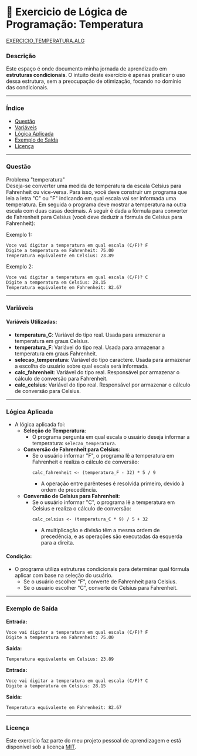 
# 🚀 Exercicio de Lógica de Programação: Temperatura

<a href="/logica-de-programação/VisualG_Portugol/Estrutura_Condicional/Exercicios/exercicio_temperatura/exercicio_temperatura.alg">EXERCICIO_TEMPERATURA.ALG</a>

### Descrição

Este espaço é onde documento minha jornada de aprendizado em **estruturas condicionais**. O intuito deste exercício é apenas praticar o uso dessa estrutura, sem a preocupação de otimização, focando no domínio das condicionais.

---

### Índice

- [Questão](#questão)
- [Variáveis](#variáveis)
- [Lógica Aplicada](#lógica-aplicada)
- [Exemplo de Saída](#exemplo-de-saída)
- [Licença](#licença)

---

### Questão

Problema "temperatura"  
Deseja-se converter uma medida de temperatura da escala Celsius para Fahrenheit ou vice-versa. Para isso, você deve construir um programa que leia a letra "C" ou "F" indicando em qual escala vai ser informada uma temperatura. Em seguida o programa deve mostrar a temperatura na outra escala com duas casas decimais. A seguir é dada a fórmula para converter de Fahrenheit para Celsius (você deve deduzir a fórmula de Celsius para Fahrenheit):

Exemplo 1:
```
Voce vai digitar a temperatura em qual escala (C/F)? F  
Digite a temperatura em Fahrenheit: 75.00  
Temperatura equivalente em Celsius: 23.89
```

Exemplo 2:
```
Voce vai digitar a temperatura em qual escala (C/F)? C  
Digite a temperatura em Celsius: 28.15  
Temperatura equivalente em Fahrenheit: 82.67
```

---

### Variáveis

#### Variáveis Utilizadas:

- **temperatura_C**: Variável do tipo real. Usada para armazenar a temperatura em graus Celsius.
- **temperatura_F**: Variável do tipo real. Usada para armazenar a temperatura em graus Fahrenheit.
- **selecao_temperatura**: Variável do tipo caractere. Usada para armazenar a escolha do usuário sobre qual escala será informada.
- **calc_fahrenheit**: Variável do tipo real. Responsável por armazenar o cálculo de conversão para Fahrenheit.
- **calc_celsius**: Variável do tipo real. Responsável por armazenar o cálculo de conversão para Celsius.

---

### Lógica Aplicada

- A lógica aplicada foi:
  - **Seleção de Temperatura**:
    - O programa pergunta em qual escala o usuário deseja informar a temperatura: `selecao_temperatura`.
  - **Conversão de Fahrenheit para Celsius**:
    - Se o usuário informar "F", o programa lê a temperatura em Fahrenheit e realiza o cálculo de conversão:
      ```alg
      calc_fahrenheit <- (temperatura_F - 32) * 5 / 9
      ```
      - A operação entre parênteses é resolvida primeiro, devido à ordem de precedência.
  - **Conversão de Celsius para Fahrenheit**:
    - Se o usuário informar "C", o programa lê a temperatura em Celsius e realiza o cálculo de conversão:
      ```alg
      calc_celsius <- (temperatura_C * 9) / 5 + 32
      ```
      - A multiplicação e divisão têm a mesma ordem de precedência, e as operações são executadas da esquerda para a direita.

#### Condição:

- O programa utiliza estruturas condicionais para determinar qual fórmula aplicar com base na seleção do usuário.
  - Se o usuário escolher "F", converte de Fahrenheit para Celsius.
  - Se o usuário escolher "C", converte de Celsius para Fahrenheit.

---

### Exemplo de Saída

**Entrada:**
```
Voce vai digitar a temperatura em qual escala (C/F)? F  
Digite a temperatura em Fahrenheit: 75.00
```

**Saída:**
```
Temperatura equivalente em Celsius: 23.89
```

**Entrada:**
```
Voce vai digitar a temperatura em qual escala (C/F)? C  
Digite a temperatura em Celsius: 28.15
```

**Saída:**
```
Temperatura equivalente em Fahrenheit: 82.67
```

---

### Licença

Este exercício faz parte do meu projeto pessoal de aprendizagem e está disponível sob a licença [MIT](/LICENSE.md).
